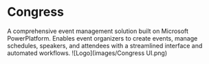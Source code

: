 # Congress
A comprehensive event management solution built on Microsoft PowerPlatform. Enables event organizers to create events, manage schedules, speakers, and attendees with a streamlined interface and automated workflows.
![Logo](images/Congress UI.png)
